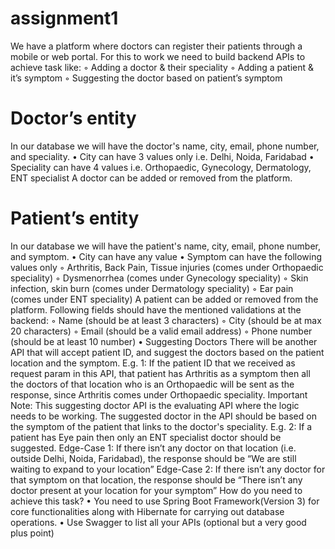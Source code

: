 # assignment1
 We have a platform where doctors can register their patients through a mobile or web portal.
 For this to work we need to build backend APIs to achieve task like:
 ◦ Adding a doctor & their speciality
 ◦ Adding a patient & it’s symptom
 ◦ Suggesting the doctor based on patient’s symptom
 # Doctor’s entity
 In our database we will have the doctor's name, city, email, phone number, and speciality.
 • City can have 3 values only i.e. Delhi, Noida, Faridabad
 • Speciality can have 4 values i.e. Orthopaedic, Gynecology, Dermatology, ENT
 specialist
 A doctor can be added or removed from the platform.
 # Patient’s entity
 In our database we will have the patient's name, city, email, phone number, and symptom.
 • City can have any value
 • Symptom can have the following values only
 ◦ Arthritis, Back Pain, Tissue injuries (comes under Orthopaedic speciality)
 ◦ Dysmenorrhea (comes under Gynecology speciality)
 ◦ Skin infection, skin burn (comes under Dermatology speciality)
 ◦ Ear pain (comes under ENT speciality)
 A patient can be added or removed from the platform.
 Following fields should have the mentioned validations at the backend:
 ◦ Name (should be at least 3 characters)
 ◦ City (should be at max 20 characters)
 ◦ Email (should be a valid email address)
 ◦ Phone number (should be at least 10 number)
 • Suggesting Doctors
 There will be another API that will accept patient ID, and suggest the doctors based on the 
patient location and the symptom.
E.g. 1: If the patient ID that we received as request param in this API, that patient has 
Arthritis as a symptom then all the doctors of that location who is an Orthopaedic will be sent 
as the response, since Arthritis comes under Orthopaedic speciality.
 Important Note: This suggesting doctor API is the evaluating API where the logic needs to be 
working. The suggested doctor in the API should be based on the symptom of the patient that 
links to the doctor's speciality. E.g. 2: If a patient has Eye pain then only an ENT specialist 
doctor should be suggested.
 Edge-Case 1: If there isn’t any doctor on that location (i.e. outside Delhi, Noida, Faridabad), 
the response should be “We are still waiting to expand to your location”
 Edge-Case 2: If there isn’t any doctor for that symptom on that location, the response should 
be “There isn’t any doctor present at your location for your symptom”
 How do you need to achieve this task?
 • You need to use Spring Boot Framework(Version 3) for core functionalities along with 
Hibernate for carrying out database operations.
 • Use Swagger to list all your APIs (optional but a very good plus point)
